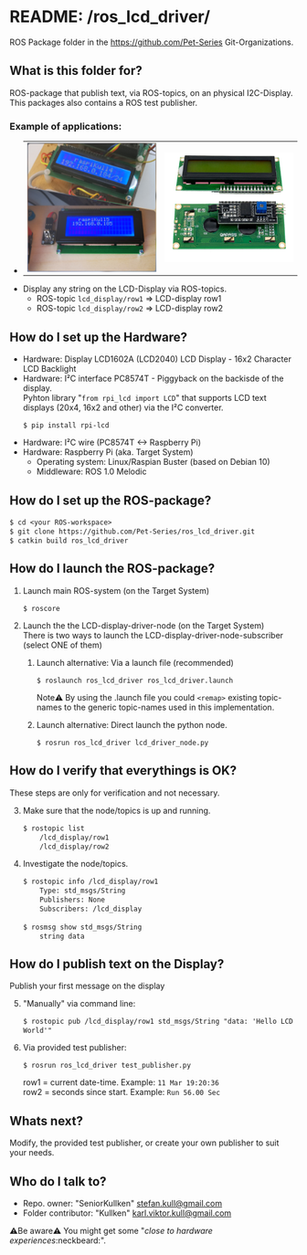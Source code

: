 # README: /ros_lcd_driver/ #

ROS Package folder in the https://github.com/Pet-Series Git-Organizations.</br>

## **What is this folder for?** ##

ROS-package that publish text, via ROS-topics, on an physical I2C-Display.</br>
This packages also contains a ROS test publisher.</br>

### Example of applications:
- <table style="width:100%">
      <tr>
        <td><img src="/doc/LCD_displays_LCD1602A_LCD2040A.png" width="350px"></td>
        <td><img src="/doc/LCD_displays_LCD1602A_with_PCF8574T.png" width="350px"></td>
     </tr>
   </table>

* Display any string on the LCD-Display via ROS-topics.
  * ROS-topic `lcd_display/row1` => LCD-display row1
  * ROS-topic `lcd_display/row2` => LCD-display row2


## **How do I set up the Hardware?** ##

* Hardware: Display LCD1602A (LCD2040) LCD Display - 16x2 Character LCD Backlight
* Hardware: I²C interface PC8574T - Piggyback on the backisde of the display.</br>
    Pyhton library "`from rpi_lcd import LCD`" that supports LCD text displays (20x4, 16x2 and other) via the I²C converter.</br>
    ```
    $ pip install rpi-lcd
    ```
* Hardware: I²C wire (PC8574T <-> Raspberry Pi)
* Hardware: Raspberry Pi (aka. Target System)
  * Operating system: Linux/Raspian Buster (based on Debian 10)
  * Middleware: ROS 1.0 Melodic

## **How do I set up the ROS-package?** ##
```
$ cd <your ROS-workspace>
$ git clone https://github.com/Pet-Series/ros_lcd_driver.git
$ catkin build ros_lcd_driver
```

## **How do I launch the ROS-package?** ##
1. Launch main ROS-system (on the Target System) 
   ```
   $ roscore
   ```
2.  Launch the the LCD-display-driver-node (on the Target System)</br>
    There is two ways to launch the LCD-display-driver-node-subscriber (select ONE of them)

    1. Launch alternative: Via a launch file (recommended)
       ```
       $ roslaunch ros_lcd_driver ros_lcd_driver.launch
       ```
       Note:warning: By using the .launch file you could `<remap>` existing topic-names to the generic topic-names used in this implementation.

    2. Launch alternative: Direct launch the python node.
       ```
       $ rosrun ros_lcd_driver lcd_driver_node.py
       ```
## **How do I verify that everythings is OK?** ##
These steps are only for verification and not necessary. 

3.  Make sure that the node/topics is up and running.
    ```
    $ rostopic list
        /lcd_display/row1
        /lcd_display/row2
    ```
4.  Investigate the node/topics.
    ```
    $ rostopic info /lcd_display/row1
        Type: std_msgs/String
        Publishers: None
        Subscribers: /lcd_display
    
    $ rosmsg show std_msgs/String
        string data
    ```
## **How do I publish text on the Display?** ##
Publish your first message on the display

5.  "Manually" via command line: 
    ```
    $ rostopic pub /lcd_display/row1 std_msgs/String "data: 'Hello LCD World'"
    ```
6.  Via provided test publisher: 
    ```
    $ rosrun ros_lcd_driver test_publisher.py
    ```
    row1 = current date-time.   Example: `11 Mar 19:20:36`</br>
    row2 = seconds since start. Example:  `Run 56.00 Sec`

## **Whats next?** ##
Modify, the provided test publisher, or create your own publisher to suit your needs.

## **Who do I talk to?** ##

* Repo. owner: "SeniorKullken" <stefan.kull@gmail.com>
* Folder contributor: "Kullken" <karl.viktor.kull@gmail.com>


:warning:Be aware:warning: You might get some "*close to hardware experiences*:neckbeard:".
